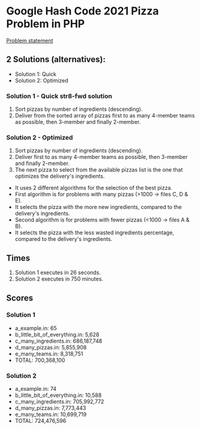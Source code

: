 # Google Hash Code 2021 Pizza Problem in PHP

[Problem statement](https://bytefreaks.net/google/hash-code/google-hash-code-2021-practice-problem)

## 2 Solutions (alternatives):
* Solution 1: Quick
* Solution 2: Optimized

### Solution 1 - Quick str8-fwd solution
1. Sort pizzas by number of ingredients (descending).
2. Deliver from the sorted array of pizzas first to as many 4-member teams as possible,
then 3-member and finally 2-member.

### Solution 2 - Optimized
1. Sort pizzas by number of ingredients (descending).
2. Deliver first to as many 4-member teams as possible,
then 3-member and finally 2-member.
3. The next pizza to select from the available pizzas list is the one that
 optimizes the delivery's ingredients.
 * It uses 2 different algorithms for the selection of the best pizza.
 * First algorithm is for problems with many pizzas (>1000 -> files C, D & E).
 * It selects the pizza with the more new ingredients, compared to the delivery's ingredients.
 * Second algorithm is for problems with fewer pizzas (<1000 -> files A & B).
 * It selects the pizza with the less wasted ingredients percentage, compared to the delivery's ingredients.

## Times
1. Solution 1 executes in 26 seconds.
2. Solution 2 executes in 750 minutes.

## Scores

### Solution 1
* a_example.in: 65
* b_little_bit_of_everything.in: 5,628
* c_many_ingredients.in: 686,187,748
* d_many_pizzas.in: 5,855,908
* e_many_teams.in: 8,318,751
* TOTAL: 700,368,100

### Solution 2
* a_example.in: 74
* b_little_bit_of_everything.in: 10,588
* c_many_ingredients.in: 705,992,772
* d_many_pizzas.in: 7,773,443
* e_many_teams.in: 10,699,719
* TOTAL: 724,476,596

